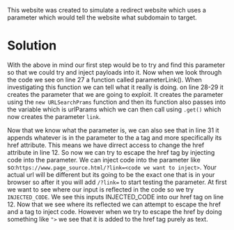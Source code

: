 This website was created to simulate a redirect website which uses a parameter which would tell the website what subdomain to target.

# Solution
With the above in mind our first step would be to try and find this parameter so that we could try and inject payloads into it. Now when we look through the code we see on line 27 a function called parameterLink(). When investigating this function we can tell what it really is doing. on line 28-29 it creates the parameter that we are going to exploit. It creates the parameter using the `new URLSearchPrams` function and then its function also passes into the variable which is urlParams which we can then call using `.get()` which now creates the parameter `link`. 

Now that we know what the parameter is, we can also see that in line 31 it appends whatever is in the parameter to the a tag and more specifically its href attribute. This means we have dirrect access to change the href attribute in line 12. So now we can try to escape the href tag by injecting code into the parameter. We can inject code into the parameter like so:`https://www.page_source.html/?link=<code we want to inject>`. Your actual url will be different but its going to be the exact one that is in your browser so after it you will add `/?link=` to start testing the parameter. At first we want to see where our input is reflected in the code so we try `INJECTED_CODE`. We see this inputs INJECTED_CODE into our href tag on line 12. Now that we see where its reflected we can attempt to escape the href and a tag to inject code. However when we try to escape the href by doing something like `">` we see that it is added to the href tag purely as text. 
